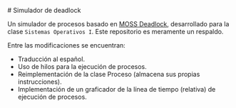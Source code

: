# Simulador de deadlock

Un simulador de procesos basado en [MOSS Deadlock](http://www.ontko.com/moss/#deadlock), desarrollado para la clase `Sistemas Operativos I`.
Este repositorio es meramente un respaldo.

Entre las modificaciones se encuentran:
- Traducción al español.
- Uso de hilos para la ejecución de procesos.
- Reimplementación de la clase Proceso (almacena sus propias instrucciones).
- Implementación de un graficador de la línea de tiempo (relativa) de ejecución de procesos.
